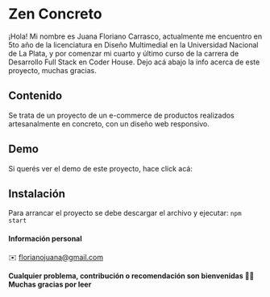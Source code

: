 
# Zen Concreto

¡Hola! Mi nombre es Juana Floriano Carrasco, actualmente me encuentro en 5to año de la licenciatura en Diseño Multimedial en la Universidad Nacional de La Plata, y por comenzar mi cuarto y último curso de la carrera de Desarrollo Full Stack en Coder House. Dejo acá abajo la info acerca de este proyecto, muchas gracias.

## Contenido

Se trata de un proyecto de un e-commerce de productos realizados artesanalmente en concreto, con un diseño web responsivo.

## Demo

Si querés ver el demo de este proyecto, hace click acá: 

## Instalación

Para arrancar el proyecto se debe descargar el archivo y ejecutar: `npm start`

#### Información personal

✉️ florianojuana@gmail.com

**Cualquier problema, contribución o recomendación son bienvenidas 🙌🏼
Muchas gracias por leer**

